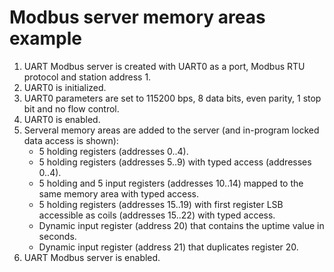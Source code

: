 # Modbus server memory areas example

1. UART Modbus server is created with UART0 as a port, Modbus RTU protocol and station address 1.
2. UART0 is initialized.
3. UART0 parameters are set to 115200 bps, 8 data bits, even parity, 1 stop bit and no flow control.
4. UART0 is enabled.
5. Serveral memory areas are added to the server (and in-program locked data access is shown):
   - 5 holding registers (addresses 0..4).
   - 5 holding registers (addresses 5..9) with typed access (addresses 0..4).
   - 5 holding and 5 input registers (addresses 10..14) mapped to the same memory area with typed access.
   - 5 holding registers (addresses 15..19) with first register LSB accessible as coils (addresses 15..22) with typed access.
   - Dynamic input register (address 20) that contains the uptime value in seconds.
   - Dynamic input register (address 21) that duplicates register 20.
6. UART Modbus server is enabled.